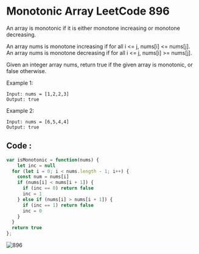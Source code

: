 # Monotonic Array LeetCode 896

An array is monotonic if it is either monotone increasing or monotone decreasing.

An array nums is monotone increasing if for all i <= j, nums[i] <= nums[j]. An array nums is monotone decreasing if for all i <= j, nums[i] >= nums[j].

Given an integer array nums, return true if the given array is monotonic, or false otherwise.

 

Example 1:
```
Input: nums = [1,2,2,3]
Output: true
```
Example 2:
```
Input: nums = [6,5,4,4]
Output: true
```

## Code :
```Javascript
var isMonotonic = function(nums) {
    let inc = null
  for (let i = 0; i < nums.length - 1; i++) {
    const num = nums[i]
    if (nums[i] < nums[i + 1]) {
      if (inc == 0) return false
      inc = 1
    } else if (nums[i] > nums[i + 1]) {
      if (inc == 1) return false
      inc = 0
    }
  }
  return true
};
```

![896](https://user-images.githubusercontent.com/96117746/227450227-88ce3b1e-1774-42c1-a0ba-a1b5b52678d6.png)
